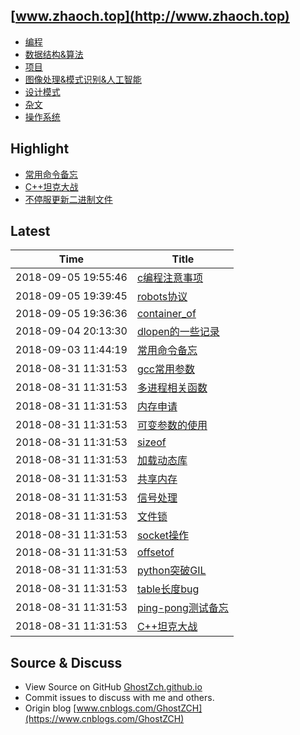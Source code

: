 ## [www.zhaoch.top](http://www.zhaoch.top)
+ [编程](编程)
+ [数据结构&算法](数据结构&算法)
+ [项目](项目)
+ [图像处理&模式识别&人工智能](图像处理&模式识别&人工智能)
+ [设计模式](设计模式)
+ [杂文](杂文)
+ [操作系统](操作系统)

## Highlight

+ [常用命令备忘](操作系统/linux/常用命令备忘.md)
+ [C++坦克大战](项目/C++坦克大战.md)
+ [不停服更新二进制文件](操作系统/linux/不停服更新二进制文件.md)

## Latest 

|Time|Title|
|--|--|
|2018-09-05 19:55:46|[c编程注意事项](编程/c_cpp/c编程注意事项.md)|
|2018-09-05 19:39:45|[robots协议](杂文/robots协议.md)|
|2018-09-05 19:36:36|[container_of](编程/c_cpp/container_of.md)|
|2018-09-04 20:13:30|[dlopen的一些记录](编程/c_cpp/dlopen的一些记录.md)|
|2018-09-03 11:44:19|[常用命令备忘](操作系统/linux/常用命令备忘.md)|
|2018-08-31 11:31:53|[gcc常用参数](编程/c_cpp/gcc常用参数.md)|
|2018-08-31 11:31:53|[多进程相关函数](编程/c_cpp/多进程相关函数.md)|
|2018-08-31 11:31:53|[内存申请](编程/c_cpp/内存申请.md)|
|2018-08-31 11:31:53|[可变参数的使用](编程/c_cpp/可变参数的使用.md)|
|2018-08-31 11:31:53|[sizeof](编程/c_cpp/sizeof.md)|
|2018-08-31 11:31:53|[加载动态库](编程/c_cpp/加载动态库.md)|
|2018-08-31 11:31:53|[共享内存](编程/c_cpp/共享内存.md)|
|2018-08-31 11:31:53|[信号处理](编程/c_cpp/信号处理.md)|
|2018-08-31 11:31:53|[文件锁](编程/c_cpp/文件锁.md)|
|2018-08-31 11:31:53|[socket操作](编程/c_cpp/socket操作.md)|
|2018-08-31 11:31:53|[offsetof](编程/c_cpp/offsetof.md)|
|2018-08-31 11:31:53|[python突破GIL](编程/python/python突破GIL.md)|
|2018-08-31 11:31:53|[table长度bug](编程/lua/table长度bug.md)|
|2018-08-31 11:31:53|[ping-pong测试备忘](编程/go/ping-pong测试备忘.md)|
|2018-08-31 11:31:53|[C++坦克大战](项目/C++坦克大战.md)|

## Source & Discuss

+ View Source on GitHub [GhostZch.github.io](https://github.com/GhostZCH/GhostZch.github.io/)
+ Commit issues to discuss with me and others.
+ Origin blog [www.cnblogs.com/GhostZCH](https://www.cnblogs.com/GhostZCH)

